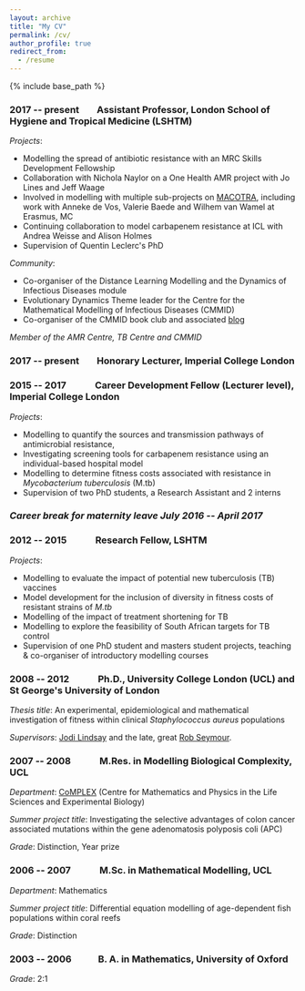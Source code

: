 ```yaml
---
layout: archive
title: "My CV"
permalink: /cv/
author_profile: true
redirect_from:
  - /resume
---
```


{% include base_path %}


### 2017 -- present &nbsp;&nbsp;&nbsp;&nbsp;&nbsp;&nbsp; Assistant Professor, London School of Hygiene and Tropical Medicine (LSHTM)

*Projects*:
* Modelling the spread of antibiotic resistance with an MRC Skills Development Fellowship
* Collaboration with Nichola Naylor on a One Health AMR project with Jo Lines and Jeff Waage
* Involved in modelling with multiple sub-projects on [MACOTRA](https://www.jpiamr.eu/supportedprojects/third-joint-callresult/), including work with Anneke de Vos, Valerie Baede and Wilhem van Wamel at Erasmus, MC 
* Continuing collaboration to model carbapenem resistance at ICL with Andrea Weisse and Alison Holmes
* Supervision of Quentin Leclerc's PhD 

*Community*:
* Co-organiser of the Distance Learning Modelling and the Dynamics of Infectious Diseases module
* Evolutionary Dynamics Theme leader for the Centre for the Mathematical Modelling of Infectious Diseases (CMMID)
* Co-organiser of the CMMID book club and associated [blog](https://epidemicsdetective.wordpress.com/)

*Member of the AMR Centre, TB Centre and CMMID*

### 2017 --  present &nbsp;&nbsp;&nbsp;&nbsp;&nbsp;&nbsp; Honorary Lecturer, Imperial College London


### 2015 -- 2017 &nbsp;&nbsp;&nbsp;&nbsp;&nbsp;&nbsp;&nbsp;&nbsp;&nbsp;&nbsp;&nbsp; Career Development Fellow (Lecturer level), Imperial College London 


*Projects*:
* Modelling to quantify the sources and transmission pathways of antimicrobial resistance, 
* Investigating screening tools for carbapenem resistance using an individual-based hospital model
* Modelling to determine fitness costs associated with resistance in *Mycobacterium tuberculosis* (M.tb)
* Supervision of two PhD students, a Research Assistant and 2 interns

### *Career break for maternity leave July 2016 -- April 2017*

    
### 2012 -- 2015 &nbsp;&nbsp;&nbsp;&nbsp;&nbsp;&nbsp;&nbsp;&nbsp;&nbsp;&nbsp;&nbsp; Research Fellow, LSHTM


*Projects*:
* Modelling to evaluate the impact of potential new tuberculosis (TB) vaccines
* Model development for the inclusion of diversity in fitness costs of resistant strains of *M.tb*
* Modelling of the impact of treatment shortening for TB
* Modelling to explore the feasibility of South African targets for TB control
* Supervision of one PhD student and masters student projects, teaching & co-organiser of introductory modelling courses
    
### 2008 -- 2012 &nbsp;&nbsp;&nbsp;&nbsp;&nbsp;&nbsp;&nbsp;&nbsp;&nbsp;&nbsp;&nbsp; Ph.D., University College London (UCL) and St George's University of London


*Thesis title*: An experimental, epidemiological and mathematical investigation of fitness within clinical *Staphylococcus aureus* populations

*Supervisors*: [Jodi Lindsay](https://www.sgul.ac.uk/research-profiles-a-z/jodi-lindsay) and the late, great [Rob Seymour](https://www.theguardian.com/science/2012/aug/23/robert-seymour-obituary).
    
### 2007 -- 2008 &nbsp;&nbsp;&nbsp;&nbsp;&nbsp;&nbsp;&nbsp;&nbsp;&nbsp;&nbsp;&nbsp; M.Res. in Modelling Biological Complexity, UCL


*Department*: [CoMPLEX](http://www.ucl.ac.uk/complex) (Centre for Mathematics and Physics in the Life Sciences and Experimental Biology)

*Summer project title*: Investigating the selective advantages of colon cancer associated mutations within the gene adenomatosis polyposis coli (APC)

*Grade*: Distinction, Year prize

### 2006 -- 2007 &nbsp;&nbsp;&nbsp;&nbsp;&nbsp;&nbsp;&nbsp;&nbsp;&nbsp;&nbsp;&nbsp; M.Sc. in Mathematical Modelling, UCL


*Department*:    Mathematics 

*Summer project title*: Differential equation modelling of age-dependent fish populations within coral reefs

*Grade*: Distinction


### 2003 -- 2006 &nbsp;&nbsp;&nbsp;&nbsp;&nbsp;&nbsp;&nbsp;&nbsp;&nbsp;&nbsp; B. A. in Mathematics, University of Oxford


*Grade*: 2:1
